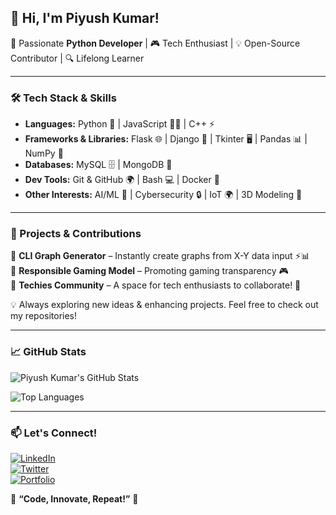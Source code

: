 ## 👋 Hi, I'm Piyush Kumar!

🚀 Passionate **Python Developer** | 🎮 Tech Enthusiast | 💡 Open-Source Contributor | 🔍 Lifelong Learner  

---

### 🛠️ Tech Stack & Skills

- **Languages:** Python 🐍 | JavaScript 🧑‍💻 | C++ ⚡  
- **Frameworks & Libraries:** Flask 🌐 | Django 🚀 | Tkinter 🖥️ | Pandas 📊 | NumPy 🔢  
- **Databases:** MySQL 🗄️ | MongoDB 🍃  
- **Dev Tools:** Git & GitHub 🌍 | Bash 💻 | Docker 🐳  
- **Other Interests:** AI/ML 🤖 | Cybersecurity 🔒 | IoT 🌍 | 3D Modeling 🎨

---

### 📌 Projects & Contributions

🔹 **CLI Graph Generator** – Instantly create graphs from X-Y data input ⚡📊  
🔹 **Responsible Gaming Model** – Promoting gaming transparency 🎮  
🔹 **Techies Community** – A space for tech enthusiasts to collaborate! 🚀  

💡 Always exploring new ideas & enhancing projects. Feel free to check out my repositories!

---

### 📈 GitHub Stats

![Piyush Kumar's GitHub Stats](https://github-readme-stats.vercel.app/api?username=Piyush-Kumar&show_icons=true&theme=tokyonight)

![Top Languages](https://github-readme-stats.vercel.app/api/top-langs/?username=Piyush-Kumar&layout=compact&theme=tokyonight)

---

### 📫 Let's Connect!

[![LinkedIn](https://img.shields.io/badge/LinkedIn-0077B5?style=for-the-badge&logo=linkedin&logoColor=white)](https://linkedin.com/in/your-profile)  
[![Twitter](https://img.shields.io/badge/Twitter-1DA1F2?style=for-the-badge&logo=twitter&logoColor=white)](https://twitter.com/your-profile)  
[![Portfolio](https://img.shields.io/badge/Portfolio-%23000000.svg?style=for-the-badge&logo=firefox&logoColor=#FF7139)](https://your-portfolio.com)  

🌟 **“Code, Innovate, Repeat!”** 🌟

